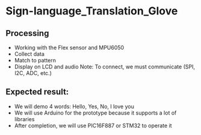 # Sign-language_Translation_Glove
## Processing
- Working with the Flex sensor and MPU6050
- Collect data
- Match to pattern
- Display on LCD and audio
Note: To connect, we must communicate (SPI, I2C, ADC, etc.)

## Expected result:
- We will demo 4 words: Hello, Yes, No, I love you
- We will use Arduino for the prototype because it supports a lot of libraries
- After completion, we will use PIC16F887 or STM32 to operate it
